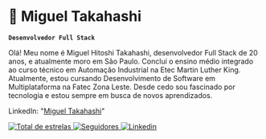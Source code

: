# 🙂 Miguel Takahashi

**`Desenvolvedor Full Stack`**

Olá! Meu nome é Miguel Hitoshi Takahashi, desenvolvedor Full Stack de 20 anos, e atualmente moro em São Paulo. Concluí o ensino médio integrado ao curso técnico em Automação Industrial na Etec Martin Luther King. Atualmente, estou cursando Desenvolvimento de Software em Multiplataforma na Fatec Zona Leste. Desde cedo sou fascinado por tecnologia e estou sempre em busca de novos aprendizados.

LinkedIn: "[Miguel Takahashi](https://www.linkedin.com/in/miguel-takahashi-b01935348)"

<p align="left">
<a href="https://github.com/HitoshiMiguel?tab=repositories&sort=stargazers">
        <img 
            alt="Total de estrelas" 
            title="Total de estrelas GitHub" 
            src="https://custom-icon-badges.demolab.com/github/stars/HitoshiMiguel?color=55960c&style=for-the-badge&labelColor=488207&logo=star&label=estrelas"
        />
    </a>
<a href="https://github.com/HitoshiMiguel?tab=followers">
        <img 
            alt="Seguidores" 
            title="Me siga no GitHub" 
            src="https://custom-icon-badges.demolab.com/github/followers/HitoshiMiguel?color=236ad3&labelColor=1155ba&style=for-the-badge&logo=github&label=Seguidores&logoColor=white"
        />
    </a>
<a href="https://www.linkedin.com/in/miguel-takahashi-b01935348">
        <img
            alt="Linkedin"
            title="Visite o meu perfil!"
            src=https://custom-icon-badges.demolab.com/badge/linkedin-in?style=for-the-badge&?logo=migas1&color=%23ffff
            "
            />
    </a>
        